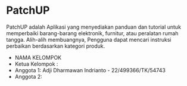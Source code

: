 # PatchUP
PatchUP adalah Aplikasi yang menyediakan panduan dan tutorial untuk memperbaiki barang-barang elektronik, furnitur, atau peralatan rumah tangga. Alih-alih membuangnya, Pengguna dapat mencari instruksi perbaikan berdasarkan kategori produk.

- NAMA KELOMPOK
- Ketua Kelompok :
- Anggota 1: Adji Dharmawan Indrianto - 22/499366/TK/54743
- Anggota 2:
